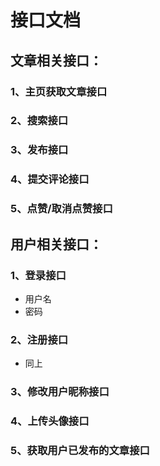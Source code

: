 # 接口文档


## 文章相关接口：

### 1、主页获取文章接口

### 2、搜索接口

### 3、发布接口

### 4、提交评论接口

### 5、点赞/取消点赞接口


## 用户相关接口：

### 1、登录接口
+ 用户名
+ 密码

### 2、注册接口
+ 同上
### 3、修改用户昵称接口

### 4、上传头像接口

### 5、获取用户已发布的文章接口
